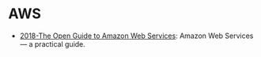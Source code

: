 # AWS

- [2018-The Open Guide to Amazon Web Services](https://github.com/open-guides/og-aws): Amazon Web Services — a practical guide.
